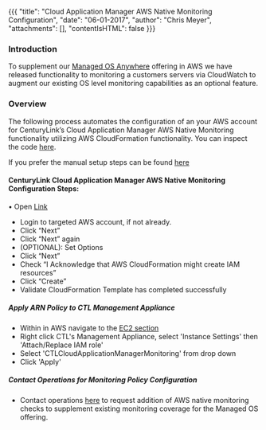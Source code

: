 {{{
  "title": "Cloud Application Manager AWS Native Monitoring Configuration",
  "date": "06-01-2017",
  "author": "Chris Meyer",
  "attachments": [],
  "contentIsHTML": false
}}}

### Introduction
To supplement our [Managed OS Anywhere](https://www.ctl.io/cloud-application-manager/managed-services-anywhere/) offering in AWS we have released functionality to monitoring a customers servers via CloudWatch to augment our existing OS level monitoring capabilities as an optional feature. 

### Overview
The following process automates the configuration of an your AWS account for CenturyLink’s Cloud Application Manager AWS Native Monitoring functionality utilizing AWS CloudFormation functionality. You can inspect the code [here](https://s3.us-east-2.amazonaws.com/ctl-cloudoptimization/CTLCloudMonitoringIAMPolicy.template.json).

If you prefer the manual setup steps can be found [here](CTLCloudMonitoringAWSSetupKB-Manual.md)

#### CenturyLink Cloud Application Manager AWS Native Monitoring Configuration Steps:
•	Open [Link](https://console.aws.amazon.com/cloudformation/home?region=us-east-2#/stacks/new?stackName=CTL-CloudApplicationManagerMonitoring-IAM-Stack&templateURL=https%3A%2F%2Fs3.us-east-2.amazonaws.com%2Fctl-cloudoptimization%2FCTLCloudMonitoringIAMPolicy.template.json)
* Login to targeted AWS account, if not already.
* Click “Next”
* Click “Next” again
* (OPTIONAL): Set Options
* Click “Next”
* Check “I Acknowledge that AWS CloudFormation might create IAM resources”
* Click “Create”
* Validate CloudFormation Template has completed successfully

##### Apply ARN Policy to CTL Management Appliance
* Within in AWS navigate to the [EC2 section](http://console.aws.amazon.com/ec2/v2/)
* Right click CTL's Management Appliance, select 'Instance Settings' then 'Attach/Replace IAM role'
* Select 'CTLCloudApplicationManagerMonitoring' from drop down
* Click 'Apply'


##### Contact Operations for Monitoring Policy Configuration
* Contact operations [here](http://managedservices.ctl.io) to request addition of AWS native monitoring checks to supplement existing monitoring coverage for the Managed OS offering.
